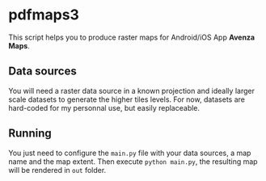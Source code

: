# pdfmaps3

This script helps you to produce raster maps for Android/iOS App **Avenza Maps**.

## Data sources
You will need a raster data source in a known projection and ideally larger scale datasets to generate the higher tiles levels.
For now, datasets are hard-coded for my personnal use, but easily replaceable.

## Running
You just need to configure the `main.py` file with your data sources, a map name and the map extent.
Then execute `python main.py`, the resulting map will be rendered in `out` folder.